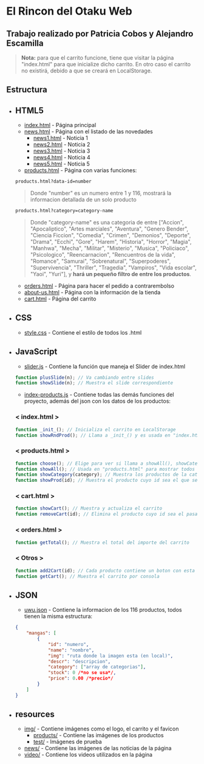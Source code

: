 # El Rincon del Otaku Web

## Trabajo realizado por Patricia Cobos y Alejandro Escamilla

> **Nota:** para que el carrito funcione, tiene que visitar la página "index.html" para que inicialize dicho carrito. En otro caso el carrito no existirá, debido a que se creará en LocalStorage.

## Estructura
- ## HTML5
    - [index.html](index.html) - Página principal
    - [news.html](news.html) - Página con el listado de las novedades
        - [news1.html](news-pages/news1.html) - Noticia 1
        - [news2.html](news-pages/news2.html) - Noticia 2
        - [news3.html](news-pages/news3.html) - Noticia 3
        - [news4.html](news-pages/news4.html) - Noticia 4
        - [news5.html](news-pages/news5.html) - Noticia 5
    - [products.html](products.html) - Página con varias funciones:
    ```html
    products.html?data-id=number
    ```
    > Donde "number" es un numero entre 1 y 116, mostrará la informacion detallada de un solo producto
    ```html
    products.html?category=category-name
    ```
    > Donde "category-name" es una categoria de entre \["Accion", "Apocaliptico", "Artes marciales", "Aventura", "Genero Bender", "Ciencia Ficcion", "Comedia", "Crimen", "Demonios", "Deporte", "Drama", "Ecchi", "Gore", "Harem", "Historia", "Horror", "Magia", "Manhwa", "Mecha", "Militar", "Misterio", "Musica", "Policiaco", "Psicologico", "Reencarnacion", "Rencuentros de la vida", "Romance", "Samurai", "Sobrenatural", "Superpoderes", "Supervivencia", "Thriller", "Tragedia", "Vampiros", "Vida escolar", "Yaoi", "Yuri"], y **hará un pequeño filtro de entre los productos**.
    - [orders.html](orders.html) - Página para hacer el pedido a contrarembolso
    - [about-us.html](about-us.html) - Página con la información de la tienda
    - [cart.html](cart.html) - Página del carrito

- ## CSS
    - [style.css](css/style.css) - Contiene el estilo de todos los .html

- ## JavaScript
    - [slider.js](js/slider.js) - Contiene la función que maneja el Slider de index.html
    ```js
    function plusSlide(n); // Va cambiando entre slides
    function showSlide(n); // Muestra el slide correspondiente
    ```
    - [index-products.js](js/index-products.js) - Contiene todas las demás funciones del proyecto, además del json con los datos de los productos:

    ### < index.html >
    ```js
    function _init_(); // Inicializa el carrito en LocalStorage
    function showRndProd(); // Llama a _init_() y es usada en "index.html" para mostrar solo 5 diferentes productos
    ```
    ### < products.html >
    ```js
    function choose(); // Elige para ver si llama a showAll(), showCategory(category) o showProd(id)
    function showAll(); // Usada en "products.html" para mostrar todos los productos
    function showCategory(category); // Muestra los productos de la categoria parada por parametro
    function showProd(id); // Muestra el producto cuyo id sea el que se pasa por parametro
    ```
    ### < cart.html >
    ```js
    function showCart(); // Muestra y actualiza el carrito
    function removeCart(id); // Elimina el producto cuyo id sea el pasado por parametro
    ```
    ### < orders.html >
    ```js
    function getTotal(); // Muestra el total del importe del carrito
    ```
    ### < Otros >
    ```js
    function add2Cart(id); // Cada producto contiene un boton con esta funcion, añade el producto al carrito
    function getCart(); // Muestra el carrito por consola
    ```
- ## JSON
    - [uwu.json](json/uwu.json) - Contiene la informacion de los 116 productos, todos tienen la misma estructura:
    ```json
    {
        "mangas": [
            {
                "id": "numero",
                "name": "nombre",
                "img": "ruta donde la imagen esta (en local)",
                "descr": "descripcion",
                "category": ["array de categorias"],
                "stock": 0 /*no se usa*/,
                "price": 0.00 /*precio*/
            }
        ]
    }
    ```
- ## resources
    - [img/](resources/img/) - Contiene imágenes como el logo, el carrito y el favicon
        - [products/](resources/img/products/) - Contiene las imágenes de los productos
        - [test/](resources/img/test/) - Imágenes de prueba
    - [news/](resources/news/) - Contiene las imágenes de las noticias de la página
    - [video/](resources/video/) - Contiene los videos utilizados en la página